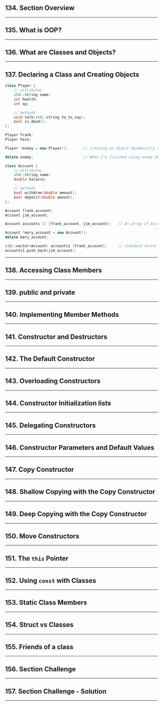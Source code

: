 ## 134. Section Overview

***

## 135. What is OOP?

***

## 136. What are Classes and Objects?

***

## 137. Declaring a Class and Creating Objects

```c++
class Player {
    // attributes
    std::string name;
    int health;
    int xp;

    // methods
    void talk(std::string to_to_say);
    bool is_dead();
};
```

```c++
Player frank;
Player hero;

Player *enemy = new Player();       // creating an object dynamically on head using `new`

delete enemy;                       // When I'm finished using enemy object, its storage has to be freed up using `delete`
```

```c++
class Account {
    // attributes
    std::string name;
    double balance;

    // methods
    bool withdraw(double amount);
    bool deposit(double amount);
};
```

```c++
Account frank_account;
Account jim_account;

Account accounts [] {frank_account, jim_account};   // An array of Account objects

Account *mary_account = new Account();
delete mary_account;

std::vector<Account> accounts1 {frank_account};     // standard vector of account objects
accounts1.push_back(jim_account);
```

***

## 138. Accessing Class Members

***

## 139. public and private

***

## 140. Implementing Member Methods

***

## 141. Constructor and Destructors

***

## 142. The Default Constructor

***

## 143. Overloading Constructors

***

## 144. Constructor Initialization lists

***

## 145. Delegating Constructors

***

## 146. Constructor Parameters and Default Values

***

## 147. Copy Constructor

***

## 148. Shallow Copying with the Copy Constructor

***

## 149. Deep Copying with the Copy Constructor

***

## 150. Move Constructors

***

## 151. The `this` Pointer

***

## 152. Using `const` with Classes

***

## 153. Static Class Members

***

## 154. Struct vs Classes

***

## 155. Friends of a class

***

## 156. Section Challenge

***

## 157. Section Challenge - Solution

***












































